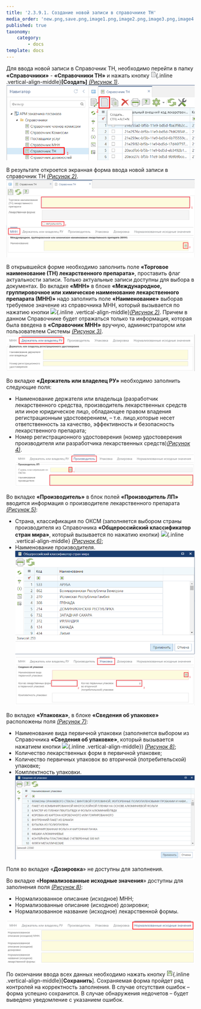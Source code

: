 ```yaml
---
title: '2.3.9.1. Создание новой записи в справочнике ТН'
media_order: 'new.png,save.png,image1.png,image2.png,image3.png,image4.png,image5.png,image6.png,image7.png,image8.png'
published: true
taxonomy:
    category:
        - docs
template: docs
---
```


Для ввода новой записи в Справочник ТН, необходимо перейти в папку **«Справочники»** - **«Справочники ТН»** и нажать кнопку ![](new.png){.inline .vertical-align-middle}**[Создать]** *[(Рисунок 1)](#ris-01)*.
 ![](image1.png?id=ris-01)

В результате откроется экранная форма ввода новой записи в справочник ТН *[(Рисунок 2)](#ris-02)*.
 ![](image2.png?id=ris-02)

В открывшейся форме необходимо заполнить поле **«Торговое наименование (ТН) лекарственного препарата»**, проставить флаг актуальности записи. Только актуальные записи доступны для выбора в документах. 
Во вкладке **«МНН»** в блоке **«Международное, группировочное или химическое наименование лекарственного препарата (МНН)»** надо заполнить поле **«Наименование»** выборав требуемое значение из справочника МНН, который вызывается по нажатию кнопки ![](3point.png){.inline .vertical-align-middle}*[(Рисунок 2)](#ris-02)*. Причем в данном Справочнике будет отражаться только та информация, которая была введена в **«Справочник МНН»** вручную, администратором или пользователем Системы *[(Рисунок 3)](#ris-03)*.
 ![](image3.png?id=ris-03)

Во вкладке **«Держатель или владелец РУ»** необходимо заполнить следующие поля:
* Наименование держателя или владельца (разработчик лекарственного средства, производитель лекарственных средств или иное юридическое лицо, обладающее правом владения регистрационным удостоверением, – т.е. лицо,которые несет ответственность за качество, эффективность и безопасность лекарственного препарата;
* Номер регистрационного удостоверения (номер удостоверения производителя или разработчика лекарственных средств)*[(Рисунок 4)](#ris-04)*. 
![](image4.png?id=ris-04)

Во вкладке **«Производитель»** в блок полей **«Производитель ЛП»** вводится информация о производителе лекарственного препарата *[(Рисунок 5)](#ris-05)*:
* Страна, классификация по ОКСМ (заполняется выбором страны производителя из Справочника **«Общероссийский классификатор стран мира»**, который вызывается по нажатию кнопки) ![](3point.png){.inline .vertical-align-middle} *[(Рисунок 6)](#ris-06)*;
* Наименование производителя.
 ![](image5.png?id=ris-05)
 ![](image6.png?id=ris-06)

Во вкладке **«Упаковка»**, в блоке **«Сведения об упаковке»** расположены поля *[(Рисунок 7)](#ris-07)*:
* Наименование вида первичной упаковки (заполняется выбором из Справочника **«Сведения об упаковке»**, который вызывается нажатием кнопки ![](3point.png){.inline .vertical-align-middle}) *[(Рисунок 8)](#ris-08)*;
* Количество лекарственных форм в первичной упаковке;
* Количество первичных упаковок во вторичной (потребительской) упаковке;
* Комплектность упаковки.
 ![](image7.png?id=ris-07)

Поля во вкладке «**Дозировка**» не доступны для заполнения.

Во вкладке «**Нормализованные исходные значения**» доступны для заполнения поля *[(Рисунок 8)](#ris-08)*:
-   Нормализованное описание (исходное) МНН;
-   Нормализованные описание (исходное) дозировки;
-   Нормализованное название (исходное) лекарственной формы.

 ![](image8.png?id=ris-08)

По окончании ввода всех данных необходимо нажать кнопку ![](save.png){.inline .vertical-align-middle}[**Сохранить**]. Сохраняемая форма пройдет ряд контролей на корректность заполнения. В случае отсутствия ошибок – форма успешно сохранится. В случае обнаружения недочетов – будет выведено уведомление с указанием ошибок.